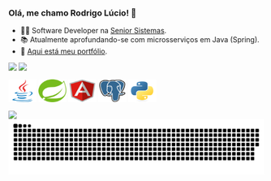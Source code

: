 ### Olá, me chamo Rodrigo Lúcio! 👋

- :man_technologist: Software Developer na <a href="https://www.senior.com.br/" target="_blank">Senior Sistemas</a>.    
- :books: Atualmente aprofundando-se com microsserviços em Java (Spring).
- :blue_book: <a href="https://rodrigo-lucio.github.io/" target="_blank">Aqui está meu portfólio</a>.

<a href="https://www.linkedin.com/in/rodrigo-lucio" target="_blank"><img src="https://img.shields.io/badge/-LinkedIn-%230077B5?style=for-the-badge&logo=linkedin&logoColor=white" target="_blank"></a> 
<a href = "mailto:lucio@gmail.com"><img src="https://img.shields.io/badge/-Gmail-%23333?style=for-the-badge&logo=gmail&logoColor=white" target="_blank"></a>
<div style="display: inline_block">
  <img align="center" alt="Rodrigo-Java" height="45" width="55" src="https://raw.githubusercontent.com/devicons/devicon/master/icons/java/java-original.svg">
  <img align="center" alt="Rodrigo-Spring" height="45" width="55" src="https://raw.githubusercontent.com/devicons/devicon/master/icons/spring/spring-original.svg">
  <img align="center" alt="Rodrigo-Angular" height="45" width="55" src="https://raw.githubusercontent.com/devicons/devicon/master/icons/angularjs/angularjs-original.svg">
  <img align="center" alt="Rodrigo-Postgresql" height="45" width="55" src="https://raw.githubusercontent.com/devicons/devicon/master/icons/postgresql/postgresql-original.svg">
  <img align="center" alt="Rodrigo-Python" height="45" width="55" src="https://raw.githubusercontent.com/devicons/devicon/master/icons/python/python-original.svg"> 
</div>
<br>
<img width="396px" align="left" src="https://github-readme-stats.vercel.app/api/top-langs/?username=rodrigo-lucio&theme=dark&layout=compact"/>

 ![Snake animation](https://github.com/rodrigo-lucio/rodrigo-lucio/blob/output/github-contribution-grid-snake.svg)
